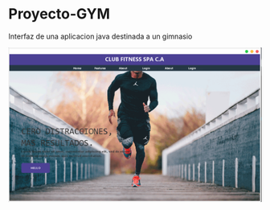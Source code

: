 # Proyecto-GYM
Interfaz  de una aplicacion java destinada a un gimnasio

![Alt text](https://github.com/JeisonJ/Proyecto-GYM/blob/master/Captura%20de%20pantalla_2017-03-08_23-08-11.png?raw=true "Optional Title")
